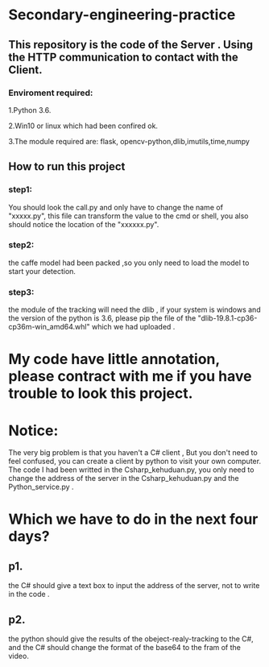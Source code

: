 # Secondary-engineering-practice
## This repository is the code of the Server . Using the HTTP communication to contact with the Client.

### Enviroment required:
1.Python 3.6.

2.Win10 or linux which had been confired ok.

3.The module required are: flask, opencv-python,dlib,imutils,time,numpy

## How to run this project
### step1:
You should look the call.py and only have to change the name of "xxxxx.py", this file can transform the value to the cmd or shell, you also should notice the location of the "xxxxxx.py".  
### step2:
the caffe model had been packed ,so you only need to load the model to start your detection.
### step3:
the  module of the tracking  will need the dlib , if your system is windows and the version of the python is 3.6, please pip the file  of the "dlib-19.8.1-cp36-cp36m-win_amd64.whl" which we had uploaded . 

# My code  have little annotation, please contract with me if you have trouble to look this project.
# Notice:
 The very big problem is that you haven't a C# client , But you don't need to feel confused, you can create a client by python to visit your own computer. The code I had been writted in the Csharp_kehuduan.py, you only need to change the address of the server in the Csharp_kehuduan.py and the Python_service.py .
# Which we have to do in the next four days?
## p1. 
the C# should give a text box to input the address of the server, not to write in the code .
## p2. 
the python should give the results of the obeject-realy-tracking to the C#, and the C# should change the format of the base64 to the fram of the video. 

